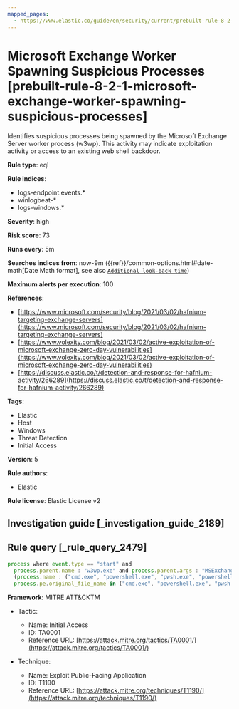 ```yaml
---
mapped_pages:
  - https://www.elastic.co/guide/en/security/current/prebuilt-rule-8-2-1-microsoft-exchange-worker-spawning-suspicious-processes.html
---
```


# Microsoft Exchange Worker Spawning Suspicious Processes [prebuilt-rule-8-2-1-microsoft-exchange-worker-spawning-suspicious-processes]

Identifies suspicious processes being spawned by the Microsoft Exchange Server worker process (w3wp). This activity may indicate exploitation activity or access to an existing web shell backdoor.

**Rule type**: eql

**Rule indices**:

* logs-endpoint.events.*
* winlogbeat-*
* logs-windows.*

**Severity**: high

**Risk score**: 73

**Runs every**: 5m

**Searches indices from**: now-9m ({{ref}}/common-options.html#date-math[Date Math format], see also [`Additional look-back time`](docs-content://solutions/security/detect-and-alert/create-detection-rule.md#rule-schedule))

**Maximum alerts per execution**: 100

**References**:

* [https://www.microsoft.com/security/blog/2021/03/02/hafnium-targeting-exchange-servers](https://www.microsoft.com/security/blog/2021/03/02/hafnium-targeting-exchange-servers)
* [https://www.volexity.com/blog/2021/03/02/active-exploitation-of-microsoft-exchange-zero-day-vulnerabilities](https://www.volexity.com/blog/2021/03/02/active-exploitation-of-microsoft-exchange-zero-day-vulnerabilities)
* [https://discuss.elastic.co/t/detection-and-response-for-hafnium-activity/266289](https://discuss.elastic.co/t/detection-and-response-for-hafnium-activity/266289)

**Tags**:

* Elastic
* Host
* Windows
* Threat Detection
* Initial Access

**Version**: 5

**Rule authors**:

* Elastic

**Rule license**: Elastic License v2

## Investigation guide [_investigation_guide_2189]



## Rule query [_rule_query_2479]

```js
process where event.type == "start" and
  process.parent.name : "w3wp.exe" and process.parent.args : "MSExchange*AppPool" and
  (process.name : ("cmd.exe", "powershell.exe", "pwsh.exe", "powershell_ise.exe") or
  process.pe.original_file_name in ("cmd.exe", "powershell.exe", "pwsh.dll", "powershell_ise.exe"))
```

**Framework**: MITRE ATT&CKTM

* Tactic:

    * Name: Initial Access
    * ID: TA0001
    * Reference URL: [https://attack.mitre.org/tactics/TA0001/](https://attack.mitre.org/tactics/TA0001/)

* Technique:

    * Name: Exploit Public-Facing Application
    * ID: T1190
    * Reference URL: [https://attack.mitre.org/techniques/T1190/](https://attack.mitre.org/techniques/T1190/)



